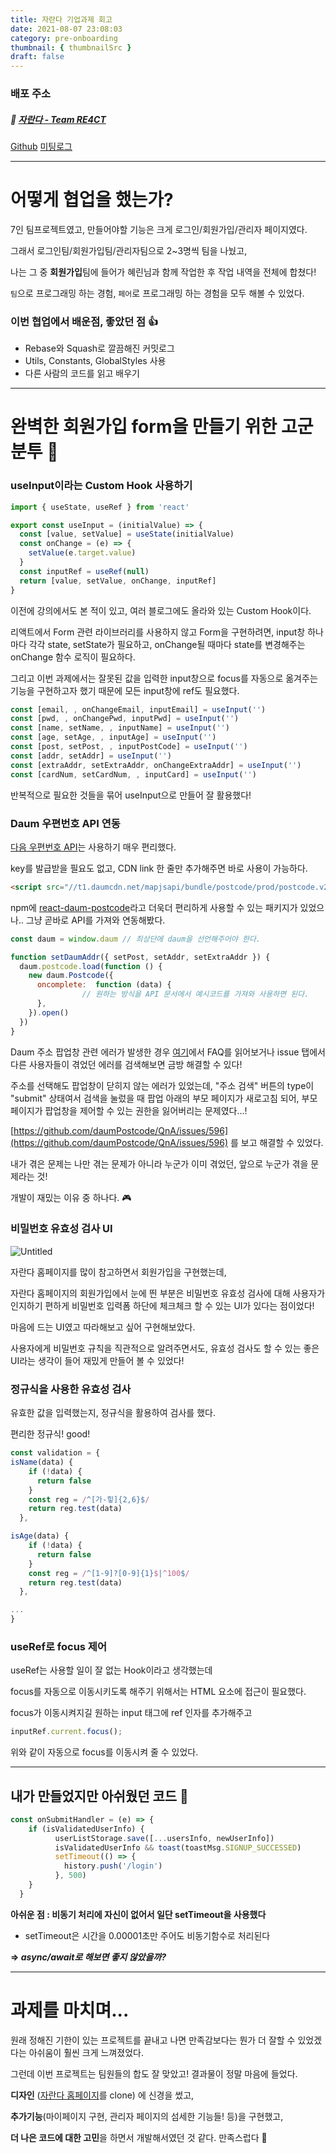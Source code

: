 ```yaml
---
title: 자란다 기업과제 회고
date: 2021-08-07 23:08:03
category: pre-onboarding
thumbnail: { thumbnailSrc }
draft: false
---
```

### 배포 주소

##### 🔗 [자란다 - Team RE4CT](https://epic-jepsen-a6fdee.netlify.app/)

[Github](https://github.com/hami-dev/wanted-jaranda-project)  [미팅로그](https://www.notion.so/Team-meeting-ce0afb54e99946088c3b25ac4f5d0b68)

---

# 어떻게 협업을 했는가?

7인 팀프로젝트였고, 만들어야할 기능은 크게 로그인/회원가입/관리자 페이지였다.

그래서 로그인팀/회원가입팀/관리자팀으로 2~3명씩 팀을 나눴고, 

나는 그 중 **회원가입**팀에 들어가 혜린님과 함께 작업한 후 작업 내역을 전체에 합쳤다!

`팀`으로 프로그래밍 하는 경험, `페어`로 프로그래밍 하는 경험을 모두 해볼 수 있었다.

### 이번 협업에서 배운점, 좋았던 점 👍

- Rebase와 Squash로 깔끔해진 커밋로그
- Utils, Constants, GlobalStyles 사용
- 다른 사람의 코드를 읽고 배우기

---

# 완벽한 회원가입 form을 만들기 위한 고군분투 🧐

### useInput이라는 Custom Hook 사용하기

```jsx
import { useState, useRef } from 'react'

export const useInput = (initialValue) => {
  const [value, setValue] = useState(initialValue)
  const onChange = (e) => {
    setValue(e.target.value)
  }
  const inputRef = useRef(null)
  return [value, setValue, onChange, inputRef]
}
```

이전에 강의에서도 본 적이 있고, 여러 블로그에도 올라와 있는 Custom Hook이다.

리액트에서 Form 관련 라이브러리를 사용하지 않고 Form을 구현하려면, 
input창 하나마다 각각 state, setState가 필요하고, onChange될 때마다 state를 변경해주는 onChange 함수 로직이 필요하다.

그리고 이번 과제에서는 
잘못된 값을 입력한 input창으로 focus를 자동으로 옮겨주는 기능을 구현하고자 했기 때문에 
모든 input창에 ref도 필요했다.

```jsx
const [email, , onChangeEmail, inputEmail] = useInput('')
const [pwd, , onChangePwd, inputPwd] = useInput('')
const [name, setName, , inputName] = useInput('')
const [age, setAge, , inputAge] = useInput('')
const [post, setPost, , inputPostCode] = useInput('')
const [addr, setAddr] = useInput('')
const [extraAddr, setExtraAddr, onChangeExtraAddr] = useInput('')
const [cardNum, setCardNum, , inputCard] = useInput('')
```

반복적으로 필요한 것들을 묶어 useInput으로 만들어 잘 활용했다!

 

### Daum 우편번호 API 연동

[다음 우편번호 API](https://postcode.map.daum.net/guide)는 사용하기 매우 편리했다. 

key를 발급받을 필요도 없고, CDN link 한 줄만 추가해주면 바로 사용이 가능하다.

```html
<script src="//t1.daumcdn.net/mapjsapi/bundle/postcode/prod/postcode.v2.js"></script>
```

npm에 [react-daum-postcode](https://www.npmjs.com/package/react-daum-postcode)라고 더욱더 편리하게 사용할 수 있는 패키지가 있었으나..
그냥 곧바로 API를 가져와 연동해봤다. 

```jsx
const daum = window.daum // 최상단에 daum을 선언해주어야 한다.

function setDaumAddr({ setPost, setAddr, setExtraAddr }) {
  daum.postcode.load(function () {
    new daum.Postcode({
      oncomplete:  function (data) {
				// 원하는 방식을 API 문서에서 예시코드를 가져와 사용하면 된다.
      },
    }).open()
  })
}
```

Daum 주소 팝업창 관련 에러가 발생한 경우 [여기](https://github.com/daumPostcode/QnA)에서 FAQ를 읽어보거나 issue 탭에서 다른 사용자들이 겪었던 에러를 검색해보면 금방 해결할 수 있다!

주소를 선택해도 팝업창이 닫히지 않는 에러가 있었는데, 
"주소 검색" 버튼의 type이 "submit" 상태여서 
검색을 눌렀을 때 팝업 아래의 부모 페이지가 새로고침 되어, 
부모 페이지가 팝업창을 제어할 수 있는 권한을 잃어버리는 문제였다...!  

[https://github.com/daumPostcode/QnA/issues/596](https://github.com/daumPostcode/QnA/issues/596) 를 보고 해결할 수 있었다.

내가 겪은 문제는 나만 겪는 문제가 아니라 누군가 이미 겪었던, 앞으로 누군가 겪을 문제라는 것!

개발이 재밌는 이유 중 하나다. 🎮

### 비밀번호 유효성 검사 UI

![Untitled](https://user-images.githubusercontent.com/76525368/128725685-4f16690f-0d49-4e0d-b49a-e5ed70fdfb4a.png)

자란다 홈페이지를 많이 참고하면서 회원가입을 구현했는데, 

자란다 홈페이지의 회원가입에서 눈에 띈 부분은 
비밀번호 유효성 검사에 대해 사용자가 인지하기 편하게 
비밀번호 입력폼 하단에 체크체크 할 수 있는 UI가 있다는 점이었다!

마음에 드는 UI였고 따라해보고 싶어 구현해보았다.

사용자에게 비밀번호 규칙을 직관적으로 알려주면서도, 
유효성 검사도 할 수 있는 좋은 UI라는 생각이 들어 
재밌게 만들어 볼 수 있었다!

### 정규식을 사용한 유효성 검사

유효한 값을 입력했는지, 정규식을 활용하여 검사를 했다.

편리한 정규식! good!

```jsx
const validation = {
isName(data) {
    if (!data) {
      return false
    }
    const reg = /^[가-힣]{2,6}$/
    return reg.test(data)
  },

isAge(data) {
    if (!data) {
      return false
    }
    const reg = /^[1-9]?[0-9]{1}$|^100$/
    return reg.test(data)
  }, 

...
}
```

### useRef로 focus 제어

useRef는 사용할 일이 잘 없는 Hook이라고 생각했는데

focus를 자동으로 이동시키도록 해주기 위해서는 HTML 요소에 접근이 필요했다. 

focus가 이동시켜지길 원하는 input 태그에 ref 인자를 추가해주고

```jsx
inputRef.current.focus();
```

위와 같이 자동으로 focus를 이동시켜 줄 수 있었다. 

---

## 내가 만들었지만 아쉬웠던 코드 🤔

```jsx
const onSubmitHandler = (e) => {
	if (isValidatedUserInfo) {
	      userListStorage.save([...usersInfo, newUserInfo])
	      isValidatedUserInfo && toast(toastMsg.SIGNUP_SUCCESSED)
	      setTimeout(() => {
	        history.push('/login')
	      }, 500)
    }
  }
```

**아쉬운 점 : 비동기 처리에 자신이 없어서 일단 setTimeout을 사용했다**

- setTimeout은 시간을 0.00001초만 주어도 비동기함수로 처리된다

**⇒  *async/await로 해보면 좋지 않았을까?***

---

# 과제를 마치며...

원래 정해진 기한이 있는 프로젝트를 끝내고 나면 
만족감보다는 뭔가 더 잘할 수 있었겠다는 아쉬움이 훨씬 크게 느껴졌었다.

그런데 이번 프로젝트는 팀원들의 합도 잘 맞았고! 결과물이 정말 마음에 들었다.

**디자인** ([자란다 홈페이지](https://jaranda.kr/)를 clone) 에 신경을 썼고,

**추가기능**(마이페이지 구현, 관리자 페이지의 섬세한 기능들! 등)을 구현했고, 

**더 나은 코드에 대한 고민**을 하면서 개발해서였던 것 같다. 만족스럽다 🥰
